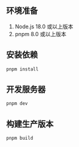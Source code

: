 ## 环境准备

1. Node.js 18.0 或以上版本
2. pnpm 8.0 或以上版本

## 安装依赖

```bash
pnpm install
```

## 开发服务器

```bash
pnpm dev
```

## 构建生产版本

```bash
pnpm build
```